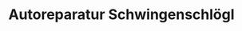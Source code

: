 ---
title: "Autoreparatur Schwingenschlögl"
url: /plattling/autoreparatur-schwingenschloegl/
shop: Autowerkstatt
---